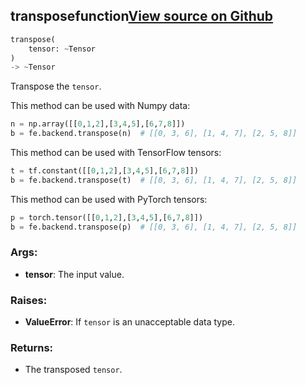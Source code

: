 ## transpose<span class="tag">function</span><a class="sourcelink" href=https://github.com/fastestimator/fastestimator/blob/r1.1/fastestimator/backend/transpose.py/#L24-L61>View source on Github</a>
```python
transpose(
	tensor: ~Tensor
)
-> ~Tensor
```
Transpose the `tensor`.

This method can be used with Numpy data:
```python
n = np.array([[0,1,2],[3,4,5],[6,7,8]])
b = fe.backend.transpose(n)  # [[0, 3, 6], [1, 4, 7], [2, 5, 8]]
```

This method can be used with TensorFlow tensors:
```python
t = tf.constant([[0,1,2],[3,4,5],[6,7,8]])
b = fe.backend.transpose(t)  # [[0, 3, 6], [1, 4, 7], [2, 5, 8]]
```

This method can be used with PyTorch tensors:
```python
p = torch.tensor([[0,1,2],[3,4,5],[6,7,8]])
b = fe.backend.transpose(p)  # [[0, 3, 6], [1, 4, 7], [2, 5, 8]]
```


<h3>Args:</h3>


* **tensor**: The input value. 

<h3>Raises:</h3>


* **ValueError**: If `tensor` is an unacceptable data type.

<h3>Returns:</h3>

<ul class="return-block"><li>    The transposed <code>tensor</code>.

</li></ul>

